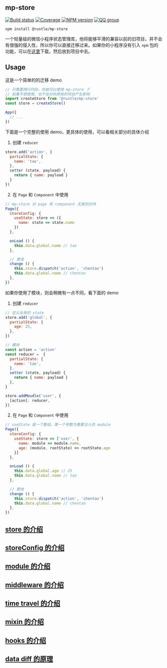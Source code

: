 ## mp-store
[![Build status](https://travis-ci.org/imtaotao/mp-store.svg?branch=master)](https://travis-ci.org/imtaotao/mp-store)
[![Coverage](https://img.shields.io/codecov/c/github/imtaotao/mp-store/master.svg)](https://codecov.io/github/imtaotao/mp-store?branch=master)
[![NPM version](https://img.shields.io/npm/v/@rustle/mp-store.svg?style=flat-square)](https://www.npmjs.com/package/@rustle/mp-store)
[![QQ group](https://img.shields.io/badge/QQ群-624921236-ff69b4.svg?maxAge=2592000&style=flat-square)](https://shang.qq.com/wpa/qunwpa?idkey=fcb17d938fab0e30e879dd96421d91e24805e0bc1077022ff5ae562b732a2508)

```
npm install @rustle/mp-store
```
一个轻量级的微信小程序状态管理库，他将能够平滑的兼容以前的旧项目，并不会有很强的侵入性，所以你可以直接迁移过来。如果你的小程序没有引入 `npm` 包的功能，可以在[这里](https://cdn.jsdelivr.net/gh/imtaotao/mp-store/dist/mpstore.esm.js)下载，然后放到项目中去。

## Usage
这是一个简单的的迁移 demo
```js
// 只需要两行代码，你就可以使用 mp-store 了
// 如果不想使用，也不会对你原有的项目产生影响
import createStore from '@rustle/mp-store'
const store = createStore()

App({
  // ...
})
```

下面是一个完整的使用 demo，更具体的使用，可以看相关部分的具体介绍
1. 创建 `reducer`
```js
store.add('action', {
  partialState: {
    name: 'tao',
  },
  setter (state, payload) {
    return { name: payload }
  }
})
```

2. 在 `Page` 和 `Component` 中使用
```js
// mp-store 对 page 和 component 无差别对待
Page({
  storeConfig: {
    useState: store => ({
      name: state => state.name 
    })
  },

  onLoad () {
    this.data.global.name // tao
  },

  // 更改
  change () {
    this.store.dispatch('action', 'chentao')
    this.data.global.name // chentao
  },
})
```

如果你使用了模块，则会稍微有一点不同，看下面的 demo
1. 创建 `reducer`
```js
// 定义全局的 state
store.add('global', {
  partialState: {
    age: 25,
  },
})

// 模块
const action = 'action'
const reducer =  {
  partialState: {
    name: 'tao',
  },
  setter (state, payload) {
    return { name: payload }
  },
}

store.addMoudle('user', {
  [action]: reducer,
})
```

2. 在 `Page` 和 `Component` 中使用
```js
// useState 是一个数组，第一个参数为需要注入的 module
Page({
  storeConfig: {
    useState: store => ['user', {
      name: module => module.name,
      age: (module, rootState) => rootState.age
    }]
  },

  onLoad () {
    this.data.global.age // 25
    this.data.global.name // tao
  },

  // 更改
  change () {
    this.store.dispatch('action', 'chentao')
    this.data.global.name // chentao
  },
})
```

## [store 的介绍](https://github.com/imtaotao/mp-store/blob/master/docs/store.md)
## [storeConfig 的介绍](https://github.com/imtaotao/mp-store/blob/master/docs/component.md)
## [module 的介绍](https://github.com/imtaotao/mp-store/blob/master/docs/module.md)
## [middleware 的介绍](https://github.com/imtaotao/mp-store/blob/master/docs/middleware.md)
## [time travel 的介绍](https://github.com/imtaotao/mp-store/blob/master/docs/time-travel.md)
## [mixin 的介绍](https://github.com/imtaotao/mp-store/blob/master/docs/mixin.md)
## [hooks 的介绍](https://github.com/imtaotao/mp-store/blob/master/docs/hooks.md)
## [data diff 的原理](https://github.com/imtaotao/mp-store/blob/master/docs/diff.md)